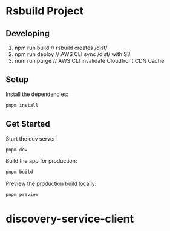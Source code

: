 # Rsbuild Project

## Developing

1. npm run build // rsbuild creates /dist/
2. npm run deploy // AWS CLI sync /dist/ with S3
3. num run purge // AWS CLI invalidate Cloudfront CDN Cache

## Setup

Install the dependencies:

```bash
pnpm install
```

## Get Started

Start the dev server:

```bash
pnpm dev
```

Build the app for production:

```bash
pnpm build
```

Preview the production build locally:

```bash
pnpm preview
```
# discovery-service-client

